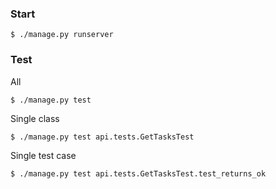 ### Start

    $ ./manage.py runserver

### Test

All

    $ ./manage.py test

Single class

    $ ./manage.py test api.tests.GetTasksTest

Single test case

    $ ./manage.py test api.tests.GetTasksTest.test_returns_ok

